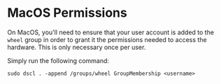 # MacOS Permissions

On MacOS, you'll need to ensure that your user account is added to the `wheel` group in order to grant it the permissions needed to access the hardware. This is only necessary once per user.

Simply run the following command:

```
sudo dscl . -append /groups/wheel GroupMembership <username>
```

